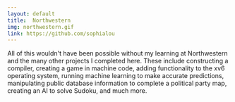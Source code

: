 ```yaml
---
layout: default
title:  Northwestern
img: northwestern.gif
link: https://github.com/sophialou
---
```

All of this wouldn't have been possible without my learning at Northwestern and the many other projects I completed here. These include constructing a compiler, creating a game in machine code, adding functionality to the xv6 operating system, running machine learning to make accurate predictions, manipulating public database information to complete a political party map, creating an AI to solve Sudoku, and much more.



